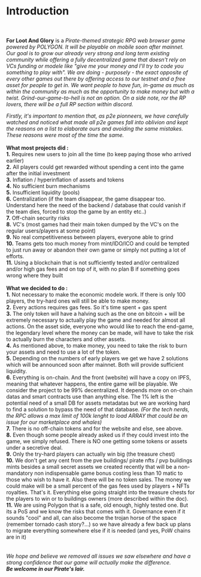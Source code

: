 # Introduction

\
\
**For Loot And Glory** is a _Pirate-themed strategic RPG web browser game powered by POLYGON. It will be playable on mobile soon after mainnet._ \
_Our goal is to grow our already very strong and long term existing community while offering a fully decentralized game that doesn't rely on VCs funding or modele like "give me your money and I'll try to code you something to play with". We are doing - purposely - the exact opposite of every other games out there by offering access to our testnet and a free asset for people to get in. We want people to have fun, in-game as much as within the community as much as the opportunity to make money but with a twist. Grind-our-game-to-hell is not an option. On a side note, ror the RP lovers, there will be a full RP section within discord._&#x20;

_Firstly, it's important to mention that, as p2e pionneers, we have carefully watched and noticed what made all p2e games fall into oblivion and kept the reasons on a list to elaborate ours and avoiding the same mistakes. These reasons were most of the time the same._\
\
**What most projects did :** \
**1.** Requires new users to join all the time (to keep paying those who arrived earlier)\
**2.** All players could get rewarded without spending a cent into the game after the initial investment\
**3.** Inflation / hyperinflation of assets and tokens \
**4.** No sufficient burn mechanisms\
**5.** Insufficient liquidity (pools)\
**6.** Centralization (if the team disappear, the game disappear too. Understand here the need of the backend / database that could vanish if the team dies, forced to stop the game by an entity etc..) \
**7.** Off-chain security risks \
**8.** VC's (most games had their main token dumped by the VC's on the regular users/players at some point)\
**9.**  No real competitiveness between players, everyone able to grind\
**10.** Teams gets too much money from mint/IDO/ICO and could be tempted to just run away or abandon their own game or simply not putting a lot of efforts.\
**11.** Using a blockchain that is not sufficiently tested and/or centralized and/or high gas fees and on top of it, with no plan B if something goes wrong where they built\
\
**What we decided to do :**\
**1.** Not necessary to make the economic modele work. If there is only 100 players, the try-hard ones will still be able to make money. \
**2.** Every actions requires gas fees. So it's time spent + gas spent\
**3.** The only token will have a halving such as the one on bitcoin + will be extremely necessary to actually play the game and needed for almost all actions. On the asset side, everyone who would like to reach the end-game, the legendary level where the money can be made, will have to take the risk to actually burn the characters and other assets. \
**4.** As mentioned above, to make money, you need to take the risk to burn your assets and need to use a lot of the token.\
**5.** Depending on the numbers of early players we get we have 2 solutions which will be announced soon after mainnet. Both will provide sufficient liquidity. \
**6.** Everything is on-chain. And the front (website) will have a copy on IPFS, meaning that whatever happens, the entire game will be playable. We consider the project to be 99% decentralized. It depends more on on-chain datas and smart contracts use than anything else. The 1% left is the potential need of a small DB for assets metadatas but we are working hard to find a solution to bypass the need of that database. _(For the tech nerds, the RPC allows a max limit of 100k lenght to load ARRAY that could be an issue for our marketplace and whales)_\
**7.** There is no off-chain tokens and for the website and else, see above.\
**8.** Even though some people already asked us if they could invest into the game, we simply refused. There is NO one getting some tokens or assets under a secretive deal. \
**9.** Only the try-hard players can actually win big (the treasure chest) \
**10.** We don't get any cent from the pve buildings/ pirate nfts / pvp buildings mints besides a small secret assets we created recently that will be a non-mandatory non indispensable game bonus costing less than 10 matic to those who wish to have it. Also there will be no token sales. The money we could make will be a small percent of the gas fees used by players + NFTs royalties. That's it. Everything else going straight into the treasure chests for the players to win or to buildings owners (more described within the doc). \
**11.** We are using Polygon that is a safe, old enough, highly tested one. But its a PoS and we know the risks that comes with it. Governance even if it sounds "cool" and all, can also become the trojan horse of the space (remember tornado cash story?...) so we have already a few back up plans to migrate everything somewhere else if it is needed (and yes, PoW chains are in it)\
\
\
_We hope and believe we removed all issues we saw elsewhere and have a strong confidence that our game will actually make the difference._ \
_**Be welcome in our Pirate's lair.**_   \
\
\
\
\
&#x20;
